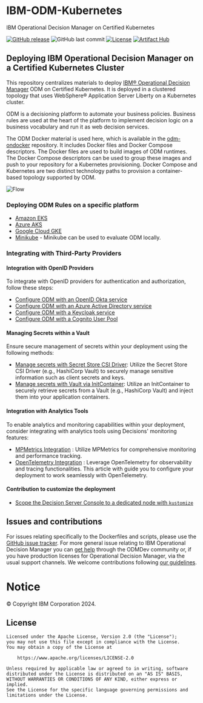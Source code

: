 # IBM-ODM-Kubernetes
IBM Operational Decision Manager on Certified Kubernetes

[![GitHub release](https://img.shields.io/github/release/ODMDev/odm-docker-kubernetes.svg)](https://github.com/ODMDev/odm-docker-kubernetes/releases)
![GitHub last commit](https://img.shields.io/github/last-commit/ODMDev/odm-docker-kubernetes)
[![License](https://img.shields.io/badge/License-Apache%202.0-blue.svg)](https://www.apache.org/licenses/LICENSE-2.0)
[![Artifact Hub](https://img.shields.io/endpoint?url=https://artifacthub.io/badge/repository/ibm-odm-charts)](https://artifacthub.io/packages/search?repo=ibm-odm-charts)


##  Deploying IBM Operational Decision Manager on a Certified Kubernetes Cluster

This repository centralizes materials to deploy [IBM® Operational Decision Manager](https://www.ibm.com/docs/en/odm/8.12.0) ODM on Certified Kubernetes. It is deployed in a clustered topology that uses WebSphere® Application Server Liberty on a Kubernetes cluster.

ODM is a decisioning platform to automate your business policies. Business rules are used at the heart of the platform to implement decision logic on a business vocabulary and run it as web decision services.

The ODM Docker material is used here, which is available in the [odm-ondocker](https://github.com/DecisionsDev/odm-ondocker) repository. It includes Docker files and Docker Compose descriptors. The Docker files are used to build images of ODM runtimes. The Docker Compose descriptors can be used to group these images and push to your repository for a Kubernetes provisioning. Docker Compose and Kubernetes are two distinct technology paths to provision a container-based topology supported by ODM.

![Flow](images/ODMinKubernetes-DeploymentOverview.png)


### Deploying ODM Rules on a specific platform

- [Amazon EKS](platform/eks/README.md)
- [Azure AKS](platform/azure/README.md)
- [Google Cloud GKE](platform/gcloud/README.md)
- [Minikube](platform/minikube/README.md) - Minikube can be used to evaluate ODM locally.

### Integrating with Third-Party Providers

#### Integration with OpenID Providers

To integrate with OpenID providers for authentication and authorization, follow these steps:
- [Configure ODM with an OpenID Okta service](authentication/Okta/README.md)
- [Configure ODM with an Azure Active Directory service](authentication/AzureAD/README.md)
- [Configure ODM with a Keycloak service](authentication/Keycloak/README.md)
- [Configure ODM with a Cognito User Pool](authentication/Cognito/README.md)

#### Managing Secrets within a Vault

Ensure secure management of secrets within your deployment using the following methods:

- [Manage secrets with Secret Store CSI Driver](./contrib/secret-store/README.md): Utilize the Secret Store CSI Driver (e.g., HashiCorp Vault) to securely manage sensitive information such as client secrets and keys.
- [Manage secrets with Vault via InitContainer](./contrib/vault-initcontainer/README.md): Utilize an InitContainer to securely retrieve secrets from a Vault (e.g., HashiCorp Vault) and inject them into your application containers.

#### Integration with Analytics Tools
To enable analytics and monitoring capabilities within your deployment, consider integrating with analytics tools using Decisions' monitoring features:
- [MPMetrics Integration](./contrib/monitor/mpmetrics/README.md) : Utilize MPMetrics for comprehensive monitoring and performance tracking. 
- [OpenTelemetry Integration](./contrib/monitor/opentelemetry/README.md) : Leverage OpenTelemetry for observability and tracing functionalities. This article with guide you to configure your deployment to work seamlessly with OpenTelemetry.


#### Contribution to customize the deployment

- [Scope the Decision Server Console to a dedicated node with `kustomize`](contrib/kustomize/ds-console-dedicated-node/README.md)

## Issues and contributions

For issues relating specifically to the Dockerfiles and scripts, please use the [GitHub issue tracker](https://github.com/ODMDev/odm-docker-kubernetes/issues). For more general issue relating to IBM Operational Decision Manager you can [get help](https://community.ibm.com/community/user/automation/communities/community-home?communitykey=c0005a22-520b-4181-bfad-feffd8bdc022) through the ODMDev community or, if you have production licenses for Operational Decision Manager, via the usual support channels. We welcome contributions following [our guidelines](https://github.com/ODMDev/odm-docker-kubernetes/blob/master/CONTRIBUTING.md).

# Notice
© Copyright IBM Corporation 2024.

## License
```text
Licensed under the Apache License, Version 2.0 (the "License");
you may not use this file except in compliance with the License.
You may obtain a copy of the License at

    https://www.apache.org/licenses/LICENSE-2.0

Unless required by applicable law or agreed to in writing, software
distributed under the License is distributed on an "AS IS" BASIS,
WITHOUT WARRANTIES OR CONDITIONS OF ANY KIND, either express or implied.
See the License for the specific language governing permissions and
limitations under the License.
````
